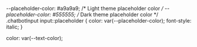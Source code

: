   --placeholder-color: #a9a9a9; /* Light theme placeholder color */
  --placeholder-color: #555555; /* Dark theme placeholder color */
.chatbotInput input::placeholder {
  color: var(--placeholder-color);
  font-style: italic;
}


  color: var(--text-color);
